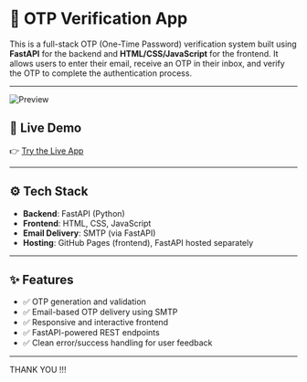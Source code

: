 # 🔐 OTP Verification App

This is a full-stack OTP (One-Time Password) verification system built using **FastAPI** for the backend and **HTML/CSS/JavaScript** for the frontend. It allows users to enter their email, receive an OTP in their inbox, and verify the OTP to complete the authentication process.

---

![Preview](https://raw.githubusercontent.com/muzamilalisuleman/OTP-VERIFICATION-APP/preview.png)

## 🚀 Live Demo

👉 [Try the Live App](https://muzamilalisuleman.github.io/OTP-VERIFICATION-APP/)

---

## ⚙️ Tech Stack

- **Backend**: FastAPI (Python)
- **Frontend**: HTML, CSS, JavaScript
- **Email Delivery**: SMTP (via FastAPI)
- **Hosting**: GitHub Pages (frontend), FastAPI hosted separately

---

## ✨ Features

- ✅ OTP generation and validation
- ✅ Email-based OTP delivery using SMTP
- ✅ Responsive and interactive frontend
- ✅ FastAPI-powered REST endpoints
- ✅ Clean error/success handling for user feedback

---

THANK YOU !!!
